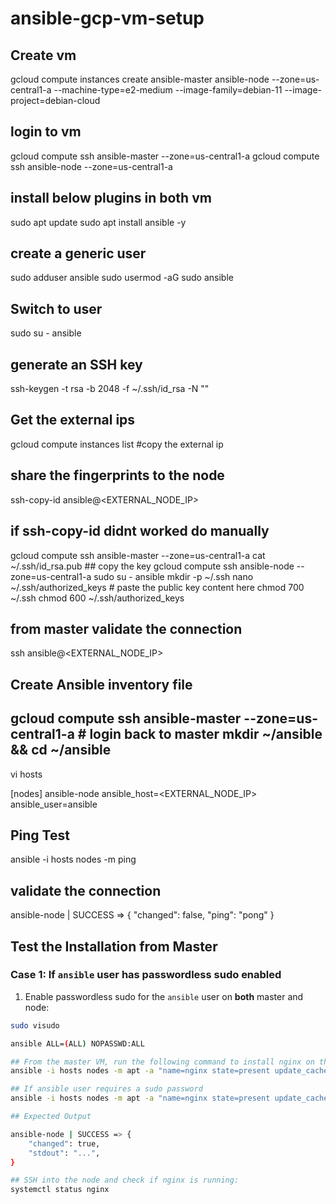 # ansible-gcp-vm-setup

## Create vm
gcloud compute instances create ansible-master ansible-node --zone=us-central1-a --machine-type=e2-medium --image-family=debian-11 --image-project=debian-cloud

## login to vm
gcloud compute ssh ansible-master --zone=us-central1-a
gcloud compute ssh ansible-node --zone=us-central1-a 

## install below plugins in both vm 
sudo apt update
sudo apt install ansible -y


## create a generic user 
sudo adduser ansible
sudo usermod -aG sudo ansible

## Switch to user 
sudo su - ansible

## generate an SSH key
ssh-keygen -t rsa -b 2048 -f ~/.ssh/id_rsa -N ""

## Get the external ips
gcloud compute instances list #copy the external ip


## share the fingerprints to the node
ssh-copy-id ansible@<EXTERNAL_NODE_IP>

## if ssh-copy-id didnt worked do manually
gcloud compute ssh ansible-master --zone=us-central1-a
cat ~/.ssh/id_rsa.pub ## copy the key 
gcloud compute ssh ansible-node --zone=us-central1-a
sudo su - ansible
mkdir -p ~/.ssh
nano ~/.ssh/authorized_keys  # paste the public key content here
chmod 700 ~/.ssh
chmod 600 ~/.ssh/authorized_keys


## from master validate the connection
ssh ansible@<EXTERNAL_NODE_IP>

## Create Ansible inventory file
gcloud compute ssh ansible-master --zone=us-central1-a # login back to master
mkdir ~/ansible && cd ~/ansible
------
vi hosts

[nodes]
ansible-node ansible_host=<EXTERNAL_NODE_IP> ansible_user=ansible

## Ping Test
ansible -i hosts nodes -m ping


## validate the connection 
ansible-node | SUCCESS => {
    "changed": false,
    "ping": "pong"
}

## Test the Installation from Master

### Case 1: If `ansible` user has passwordless sudo enabled

1. Enable passwordless sudo for the `ansible` user on **both** master and node:

```bash
sudo visudo

ansible ALL=(ALL) NOPASSWD:ALL

## From the master VM, run the following command to install nginx on the node:
ansible -i hosts nodes -m apt -a "name=nginx state=present update_cache=yes" --become

## If ansible user requires a sudo password
ansible -i hosts nodes -m apt -a "name=nginx state=present update_cache=yes" --become --ask-become-pass

## Expected Output

ansible-node | SUCCESS => {
    "changed": true,
    "stdout": "...",
}

## SSH into the node and check if nginx is running:
systemctl status nginx





